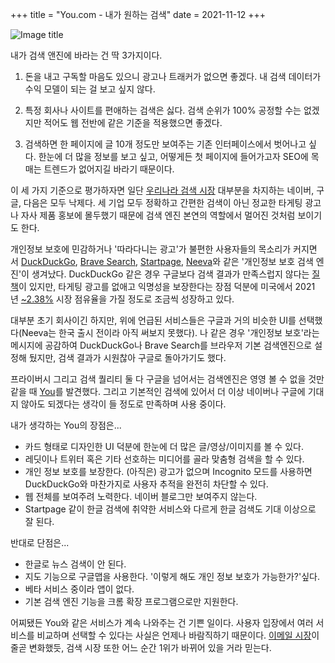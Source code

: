 +++
title = "You.com - 내가 원하는 검색"
date = 2021-11-12
+++

![Image title](https://bear-images.sfo2.cdn.digitaloceanspaces.com/kang-1662221100.webp)

내가 검색 앤진에 바라는 건 딱 3가지이다.

1. 돈을 내고 구독할 마음도 있으니 광고나 트래커가 없으면 좋겠다. 내 검색 데이터가 수익 모델이 되는 걸 보고 싶지 않다.

2. 특정 회사나 사이트를 편애하는 검색은 싫다. 검색 순위가 100% 공정할 수는 없겠지만 적어도 웹 전반에 같은 기준을 적용했으면 좋겠다.

3. 검색하면 한 페이지에 글 10개 정도만 보여주는 기존 인터페이스에서 벗어나고 싶다. 한눈에 더 많을 정보를 보고 싶고, 어떻게든 첫 페이지에 들어가고자 SEO에 목매는 트렌드가 없어지길 바라기 때문이다.

이 세 가지 기준으로 평가하자면 일단 [우리나라 검색 시장](http://www.internettrend.co.kr/trendForward.tsp) 대부분을 차지하는 네이버, 구글, 다음은 모두 낙제다. 세 기업 모두 정확하고 간편한 검색이 아닌 정교한 타게팅 광고나 자사 제품 홍보에 몰두했기 때문에 검색 엔진 본연의 역할에서 멀어진 것처럼 보이기도 한다.

개인정보 보호에 민감하거나 '따라다니는 광고'가 불편한 사용자들의 목소리가 커지면서 [DuckDuckGo](https://duckduckgo.com/), [Brave Search](https://brave.com/search/), [Startpage](https://www.startpage.com/), [Neeva](https://neeva.com/)와 같은 '개인정보 보호 검색 엔진'이 생겨났다. DuckDuckGo 같은 경우 구글보다 검색 결과가 만족스럽지 않다는 [질책](https://www.searchenginejournal.com/google-vs-duckduckgo/301997/#close)이 있지만, 타게팅 광고를 없애고 익명성을 보장한다는 장점 덕분에 미국에서 2021년 [\~2.38%](https://gs.statcounter.com/search-engine-market-share/all/united-states-of-america) 시장 점유율을 가질 정도로 조금씩 성장하고 있다.

대부분 초기 회사이긴 하지만, 위에 언급된 서비스들은 구글과 거의 비슷한 UI를 선택했다(Neeva는 한국 출시 전이라 아직 써보지 못했다). 나 같은 경우 '개인정보 보호'라는 메시지에 공감하여 DuckDuckGo나 Brave Search를 브라우저 기본 검색엔진으로 설정해 뒀지만, 검색 결과가 시원찮아 구글로 돌아가기도 했다.

프라이버시 그리고 검색 퀄리티 둘 다 구글을 넘어서는 검색엔진은 영영 볼 수 없을 것만 같을 때 [You](https://www.producthunt.com/posts/you-com-2)를 발견했다. 그리고 기본적인 검색에 있어서 더 이상 네이버나 구글에 기대지 않아도 되겠다는 생각이 들 정도로 만족하며 사용 중이다.

내가 생각하는 You의 장점은...

* 카드 형태로 디자인한 UI 덕분에 한눈에 더 많은 글/영상/이미지를 볼 수 있다.
* 레딧이나 트위터 혹은 기타 선호하는 미디어를 골라 맞춤형 검색을 할 수 있다.
* 개인 정보 보호를 보장한다. (아직은) 광고가 없으며 Incognito 모드를 사용하면 DuckDuckGo와 마찬가지로 사용자 추적을 완전히 차단할 수 있다.
* 웹 전체를 보여주려 노력한다. 네이버 블로그만 보여주지 않는다.
* Startpage 같이 한글 검색에 취약한 서비스와 다르게 한글 검색도 기대 이상으로 잘 된다.

반대로 단점은...

* 한글로 뉴스 검색이 안 된다.
* 지도 기능으로 구글맵을 사용한다. '이렇게 해도 개인 정보 보호가 가능한가?'싶다.
* 베타 서비스 중이라 앱이 없다.
* 기본 검색 엔진 기능을 크롬 확장 프로그램으로만 지원한다.

어찌됐든 You와 같은 서비스가 계속 나와주는 건 기쁜 일이다. 사용자 입장에서 여러 서비스를 비교하며 선택할 수 있다는 사실은 언제나 바람직하기 때문이다. [이메일 시장](https://twitter.com/MIT_CSAIL/status/1411708126290608132)이 줄곧 변화했듯, 검색 시장 또한 어느 순간 1위가 바뀌어 있을 거라 믿는다.